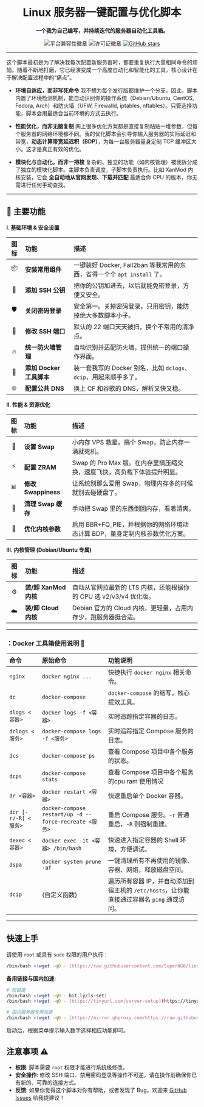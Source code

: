 <div align="center">

# **Linux 服务器一键配置与优化脚本**

**一个我为自己编写，并持续迭代的服务器自动化工具箱。**

</div>

<p align="center">
  <img src="https://img.shields.io/badge/platform-Debian%20%7C%20Ubuntu%20%7C%20CentOS%20%7C%20Fedora-blue" alt="平台兼容性徽章">
  <img src="https://img.shields.io/badge/license-MIT-green" alt="许可证徽章">
  <a href="https://github.com/SuperNG6/linux-setup.sh">
    <img src="https://img.shields.io/github/stars/SuperNG6/linux-setup.sh?style=social" alt="GitHub stars">
  </a>
</p>

---

这个脚本最初是为了解决我每次配置新服务器时，都要重复执行大量相同命令的烦恼。随着不断地打磨，它已经演变成一个高度自动化和智能化的工具，核心设计在于解决配置过程中的“痛点”。

-   **环境自适应，而非写死命令**
    我不想为每个发行版都维护一个分支。因此，脚本内置了环境检测机制，能自动识别你的操作系统（Debian/Ubuntu, CentOS, Fedora, Arch）和防火墙（UFW, Firewalld, iptables, nftables）。只管选择功能，脚本会用最适合当前环境的方式去执行。

-   **性能优化，而非无脑复制**
    网上很多优化方案都是直接复制粘贴一堆参数，但每个服务器的网络环境都不同。我的优化脚本会引导你输入服务器的实际延迟和带宽，**动态计算带宽延迟积（BDP）**，为每一台服务器量身定制 TCP 缓冲区大小。这才是真正有效的优化。

-   **模块化与自动化，而非一把梭**
    复杂的、独立的功能（如内核管理）被我拆分成了独立的模块化脚本。主脚本负责调度，子脚本负责执行。比如 XanMod 内核安装，它会 **全自动地从官网发现、下载并匹配** 最适合你 CPU 的版本，你无需进行任何手动查找。

---
## 🚀 主要功能

<strong>Ⅰ. 基础环境 & 安全设置</strong>

| 图标 | 功能 | 描述 |
| :--: | :--- | :--- |
| 📦 | **安装常用组件** | 一键装好 Docker, Fail2ban 等我常用的东西，省得一个个 `apt install` 了。 |
| 🔑 | **添加 SSH 公钥** | 把你的公钥加进去，以后就能免密登录，方便又安全。 |
| 🛡️ | **关闭密码登录** | 安全第一。关掉密码登录，只用密钥，能防掉绝大多数脚本小子。 |
| 🚪 | **修改 SSH 端口** | 默认的 22 端口天天被扫，换个不常用的清净点。 |
| 🔥 | **统一防火墙管理** | 自动识别并适配防火墙，提供统一的端口操作界面。 |
| 🐳 | **添加 Docker 工具脚本** | 装一套我写的 Docker 别名，比如 `dclogs`、`dcip`，用起来顺手多了。 |
| 🌐 | **配置公共 DNS** | 换上 CF 和谷歌的 DNS，解析又快又稳。 |


<strong>Ⅱ. 性能 & 资源优化</strong>

| 图标 | 功能 | 描述 |
| :--: | :--- | :--- |
| 💾 | **设置 Swap** | 小内存 VPS 救星。搞个 Swap，防止内存一满就死机。 |
| ⚡ | **配置 ZRAM** | Swap 的 Pro Max 版。在内存里搞压缩交换，速度飞快，高负载下体验提升明显。 |
| 📊 | **修改 Swappiness** | 让系统别那么爱用 Swap，物理内存多的时候就别去碰硬盘了。 |
| 🧹 | **清理 Swap 缓存** | 手动把 Swap 里的东西倒回内存，看着清爽。 |
| 🚀 | **优化内核参数** | 启用 BBR+FQ_PIE，并根据你的网络环境动态计算 BDP，量身定制内核参数优化方案。 |


<strong>Ⅲ. 内核管理 (Debian/Ubuntu 专属)</strong>

| 图标 | 功能 | 描述 |
| :--: | :--- | :--- |
| ⚙️ | **装/卸 XanMod 内核** | 自动从官网拉最新的 LTS 内核，还能根据你的 CPU 选 v2/v3/v4 优化版。 |
| ☁️ | **装/卸 Cloud 内核** | Debian 官方的 Cloud 内核，更轻量，占用内存少，跑服务器挺合适。 |

---

### **：Docker 工具箱使用说明 🐳**

| 命令 | 原始命令 | 功能说明 |
| :--- | :--- | :--- |
| `nginx` | `docker nginx ...` | 快捷执行 `docker nginx` 相关命令。 |
| `dc` | `docker-compose` | `docker-compose` 的缩写，核心提效工具。 |
| `dlogs <容器>` | `docker logs -f <容器>` | 实时追踪指定容器的日志。 |
| `dclogs <服务>` | `docker-compose logs -f <服务>` | 实时追踪指定 Compose 服务的日志。 |
| `dcs` | `docker-compose ps` | 查看 Compose 项目中各个服务的状态。 |
| `dcps` | `docker-compose stats` | 查看 Compose 项目中各个服务的cpu ram 使用情况 |
| `dr <容器>` | `docker restart <容器>` | 快速重启单个 Docker 容器。 |
| `dcr [-r/-R] <服务>` | `docker-compose restart/up -d --force-recreate <服务>` | 重启 Compose 服务。`-r` 普通重启，`-R` 则强制重建。 |
| `dexec <容器>` | `docker exec -it <容器> /bin/bash` | 快速进入指定容器的 Shell 环境，方便调试。 |
| `dspa` | `docker system prune -af` | 一键清理所有不再使用的镜像、容器、网络，释放磁盘空间。 |
| `dcip` | (自定义函数) | 遍历所有容器 IP，并自动添加到宿主机的 `/etc/hosts`，让你能直接通过容器名 `ping` 通或访问。 |

---
## 快速上手

请使用 `root` 或具有 `sudo` 权限的用户执行：

```bash
/bin/bash <(wget -qO - [https://raw.githubusercontent.com/SuperNG6/linux-setup.sh/main/server-setup.sh](https://raw.githubusercontent.com/SuperNG6/linux-setup.sh/main/server-setup.sh))
````

**备用链接与国内加速:**

```bash
# 短链接
/bin/bash <(wget -qO - bit.ly/ls-set)
/bin/bash <(wget -qO - [https://tinyurl.com/server-setup](https://tinyurl.com/server-setup))

# 国内服务器专用加速
/bin/bash <(wget -qO - [https://mirror.ghproxy.com/https://raw.githubusercontent.com/SuperNG6/linux-setup.sh/main/server-setup.sh](https://mirror.ghproxy.com/https://raw.githubusercontent.com/SuperNG6/linux-setup.sh/main/server-setup.sh))
```

启动后，根据菜单提示输入数字选择相应功能即可。

## 注意事项 ⚠️

  - **权限**: 脚本需要 `root` 权限才能进行系统级修改。
  - **安全操作**: 修改 SSH 端口、禁用密码登录等操作不可逆，请在操作前确保你已有新的、可靠的连接方式。
  - **反馈**: 如果你觉得这个脚本对你有帮助，或者发现了 Bug，欢迎来 [GitHub Issues](https://github.com/SuperNG6/linux-setup.sh/issues) 给我提建议！
